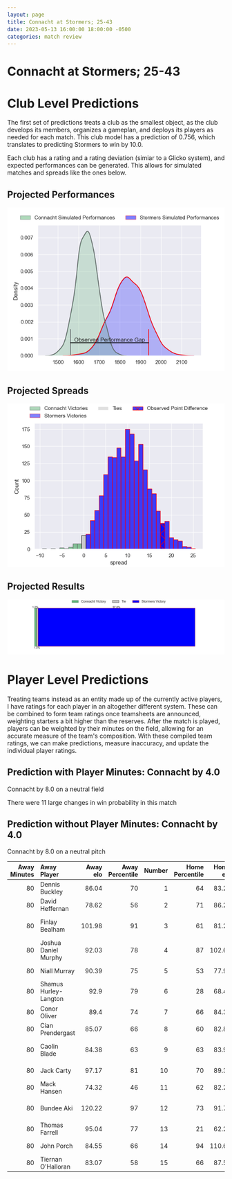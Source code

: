 ```yaml
---  
layout: page  
title: Connacht at Stormers; 25-43  
date: 2023-05-13 16:00:00 18:00:00 -0500  
categories: match review  
---
```

# Connacht at Stormers; 25-43

# Club Level Predictions


The first set of predictions treats a club as the smallest object, as the club develops its members, organizes a gameplan, and deploys its players as needed for each match. This club model has a prediction of 0.756, which translates to predicting Stormers to win by 10.0.

Each club has a rating and a rating deviation (simiar to a Glicko system), and expected performances can be generated. This allows for simulated matches and spreads like the ones below.
## Projected Performances


![Projected Performances](plots/performances_2023-05-13-Stormers-Connacht.png)
## Projected Spreads


![Projected Spreads](plots/spreads_2023-05-13-Stormers-Connacht.png)
## Projected Results


![Projected Results](plots/resultbar_2023-05-13-Stormers-Connacht.png)
# Player Level Predictions


Treating teams instead as an entity made up of the currently active players, I have ratings for each player in an altogether different system. These can be combined to form team ratings once teamsheets are announced, weighting starters a bit higher than the reserves. After the match is played, players can be weighted by their minutes on the field, allowing for an accurate measure of the team's composition. With these compiled team ratings, we can make predictions, measure inaccuracy, and update the individual player ratings.
## Prediction with Player Minutes: Connacht by 4.0


Connacht by 8.0 on a neutral field

There were 11 large changes in win probability in this match
## Prediction without Player Minutes: Connacht by 4.0


Connacht by 8.0 on a neutral pitch



|   Away Minutes | Away Player           |   Away elo |   Away Percentile |   Number |   Home Percentile |   Home elo | Home Player                  |   Home Minutes |
|---------------:|:----------------------|-----------:|------------------:|---------:|------------------:|-----------:|:-----------------------------|---------------:|
|             80 | Dennis Buckley        |      86.04 |                70 |        1 |                64 |      83.27 | Steven Kitshoff              |             80 |
|             80 | David Heffernan       |      78.62 |                56 |        2 |                71 |      86.26 | Joseph Dweba                 |             80 |
|             80 | Finlay Bealham        |     101.98 |                91 |        3 |                61 |      81.25 | Jozua Francois Malherbe      |             80 |
|             80 | Joshua Daniel Murphy  |      92.03 |                78 |        4 |                87 |     102.62 | Ben-Jason Dixon              |             80 |
|             80 | Niall Murray          |      90.39 |                75 |        5 |                53 |      77.93 | Ruben van Heerden            |             80 |
|             80 | Shamus Hurley-Langton |      92.9  |                79 |        6 |                28 |      68.42 | Willem Gerhardus Engelbrecht |             80 |
|             80 | Conor Oliver          |      89.4  |                74 |        7 |                66 |      84.36 | Hacjivah Dayimani            |             80 |
|             80 | Cian Prendergast      |      85.07 |                66 |        8 |                60 |      82.81 | Evan Roos                    |             80 |
|             80 | Caolin Blade          |      84.38 |                63 |        9 |                63 |      83.98 | Herschel Jerome Jantjies     |             80 |
|             80 | Jack Carty            |      97.17 |                81 |       10 |                70 |      89.31 | Immanuel Libbok              |             80 |
|             80 | Mack Hansen           |      74.32 |                46 |       11 |                62 |      82.26 | Leolin Lucien Zas            |             80 |
|             80 | Bundee Aki            |     120.22 |                97 |       12 |                73 |      91.75 | Daniel Michael du Plessis    |             80 |
|             80 | Thomas Farrell        |      95.04 |                77 |       13 |                21 |      62.29 | Adriaan Ruhan Nel            |             80 |
|             80 | John Porch            |      84.55 |                66 |       14 |                94 |     110.66 | Angelo Davids                |             80 |
|             80 | Tiernan O'Halloran    |      83.07 |                58 |       15 |                66 |      87.54 | Damian Willemse              |             80 |

